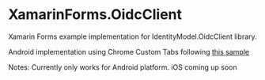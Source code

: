# XamarinForms.OidcClient
Xamarin Forms example implementation for IdentityModel.OidcClient library.

Android implementation using Chrome Custom Tabs following [this sample](https://github.com/IdentityModel/IdentityModel.OidcClient.Samples/tree/master/AndroidClientChromeCustomTabs)

Notes: Currently only works for Android platform. iOS coming up soon